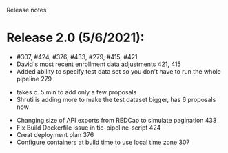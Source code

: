 Release notes

# Release 2.0 (5/6/2021):
* #307, #424, #376, #433, #279, #415, #421  
* David's most recent enrollment data adjustments 421, 415
* Added ability to specify test data set so you don't have to run the whole pipeline 279
 - takes c. 5 min to add only a few proposals
 - Shruti is adding more to make the test dataset bigger, has 6 proposals now
* Changing size of API exports from REDCap to simulate pagination 433
* Fix Build Dockerfile issue in tic-pipeline-script 424
* Creat deployment plan 376
* Configure containers at build time to use local time zone 307
